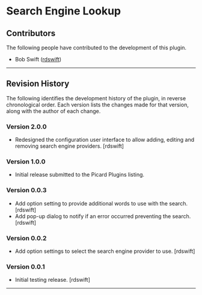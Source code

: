 # Search Engine Lookup

## Contributors

The following people have contributed to the development of this plugin.

* Bob Swift ([rdswift](https://github.com/rdswift/))

---

## Revision History

The following identifies the development history of the plugin, in reverse chronological order.  Each version lists the changes made for that version, along with the author of each change.

### Version 2.0.0

* Redesigned the configuration user interface to allow adding, editing and removing search engine providers. \[rdswift\]

### Version 1.0.0

* Initial release submitted to the Picard Plugins listing.

### Version 0.0.3

* Add option setting to provide additional words to use with the search. \[rdswift\]
* Add pop-up dialog to notify if an error occurred preventing the search. \[rdswift\]

### Version 0.0.2

* Add option settings to select the search engine provider to use. \[rdswift\]

### Version 0.0.1

* Initial testing release. \[rdswift\]

---
